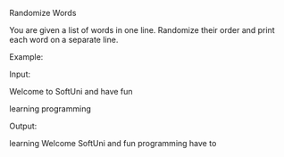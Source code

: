 Randomize Words

You are given a list of words in one line. Randomize their order and print each word on a separate line.


Example:



Input:


Welcome to SoftUni and have fun

learning programming



Output:


learning Welcome SoftUni and fun programming have to